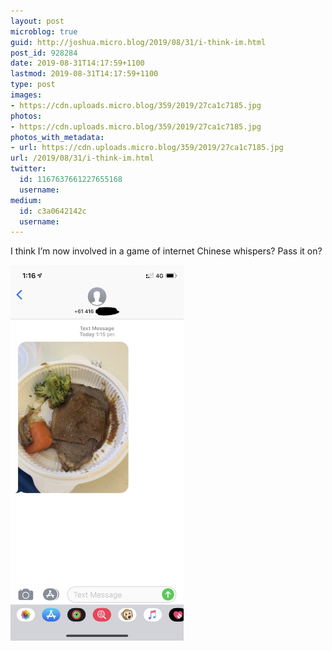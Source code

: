 ```yaml
---
layout: post
microblog: true
guid: http://joshua.micro.blog/2019/08/31/i-think-im.html
post_id: 928284
date: 2019-08-31T14:17:59+1100
lastmod: 2019-08-31T14:17:59+1100
type: post
images:
- https://cdn.uploads.micro.blog/359/2019/27ca1c7185.jpg
photos:
- https://cdn.uploads.micro.blog/359/2019/27ca1c7185.jpg
photos_with_metadata:
- url: https://cdn.uploads.micro.blog/359/2019/27ca1c7185.jpg
url: /2019/08/31/i-think-im.html
twitter:
  id: 1167637661227655168
  username: 
medium:
  id: c3a0642142c
  username: 
---
```

‪I think I’m now involved in a game of internet Chinese whispers? Pass it on?‬

<a href="https://joshwithers.blog/uploads/2019/27ca1c7185.jpg"><img src="uploads/2019/27ca1c7185.jpg" width="277" height="600" alt="" style="height: auto;" class="sunlit_image" /></a>

